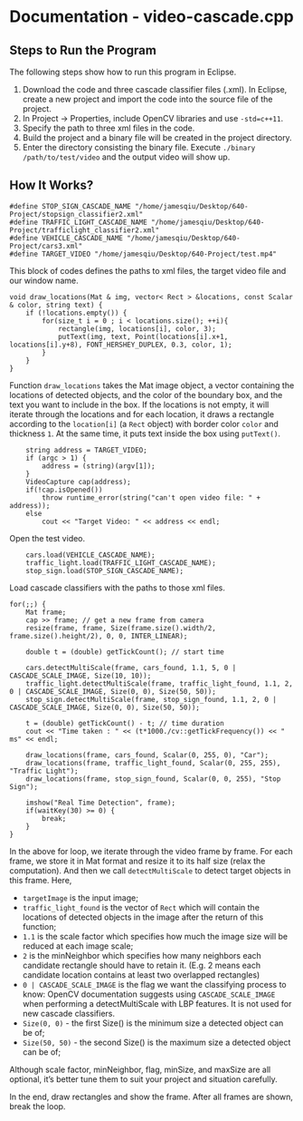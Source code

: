 # Documentation - video-cascade.cpp

## Steps to Run the Program

The following steps show how to run this program in Eclipse.

1. Download the code and three cascade classifier files (.xml). In Eclipse, create a new project and import the code into the source file of the project.
2. In Project -> Properties, include OpenCV libraries and use `-std=c++11`.
3. Specify the path to three xml files in the code.
4. Build the project and a binary file will be created in the project directory.
5. Enter the directory consisting the binary file. Execute `./binary /path/to/test/video` and the output video will show up.

## How It Works?

```
#define STOP_SIGN_CASCADE_NAME "/home/jamesqiu/Desktop/640-Project/stopsign_classifier2.xml"
#define TRAFFIC_LIGHT_CASCADE_NAME "/home/jamesqiu/Desktop/640-Project/trafficlight_classifier2.xml"
#define VEHICLE_CASCADE_NAME "/home/jamesqiu/Desktop/640-Project/cars3.xml"
#define TARGET_VIDEO "/home/jamesqiu/Desktop/640-Project/test.mp4"
```

This block of codes defines the paths to xml files, the target video file and our window name.

```
void draw_locations(Mat & img, vector< Rect > &locations, const Scalar & color, string text) {
    if (!locations.empty()) {
        for(size_t i = 0 ; i < locations.size(); ++i){
            rectangle(img, locations[i], color, 3);
            putText(img, text, Point(locations[i].x+1, locations[i].y+8), FONT_HERSHEY_DUPLEX, 0.3, color, 1);
        }
    }
}
```

Function `draw_locations` takes the Mat image object, a vector containing the locations of detected objects, and the color of the boundary box, and the text you want to include in the box. If the locations is not empty, it will iterate through the locations and for each location, it draws a rectangle according to the `location[i]` (a `Rect` object) with border color `color` and thickness `1`. At the same time, it puts text inside the box using `putText()`.

```
    string address = TARGET_VIDEO;
    if (argc > 1) {
        address = (string)(argv[1]);
    }
    VideoCapture cap(address);
    if(!cap.isOpened())
        throw runtime_error(string("can't open video file: " + address));
    else
        cout << "Target Video: " << address << endl;
```

Open the test video.

``` 
    cars.load(VEHICLE_CASCADE_NAME);
    traffic_light.load(TRAFFIC_LIGHT_CASCADE_NAME);
    stop_sign.load(STOP_SIGN_CASCADE_NAME);
```

Load cascade classifiers with the paths to those xml files.

```    
for(;;) {
    Mat frame;
    cap >> frame; // get a new frame from camera
    resize(frame, frame, Size(frame.size().width/2, frame.size().height/2), 0, 0, INTER_LINEAR);

    double t = (double) getTickCount(); // start time

    cars.detectMultiScale(frame, cars_found, 1.1, 5, 0 | CASCADE_SCALE_IMAGE, Size(10, 10));
    traffic_light.detectMultiScale(frame, traffic_light_found, 1.1, 2, 0 | CASCADE_SCALE_IMAGE, Size(0, 0), Size(50, 50));
    stop_sign.detectMultiScale(frame, stop_sign_found, 1.1, 2, 0 | CASCADE_SCALE_IMAGE, Size(0, 0), Size(50, 50));

    t = (double) getTickCount() - t; // time duration
    cout << "Time taken : " << (t*1000./cv::getTickFrequency()) << " ms" << endl;

    draw_locations(frame, cars_found, Scalar(0, 255, 0), "Car");
    draw_locations(frame, traffic_light_found, Scalar(0, 255, 255), "Traffic Light");
    draw_locations(frame, stop_sign_found, Scalar(0, 0, 255), "Stop Sign");

    imshow("Real Time Detection", frame);
    if(waitKey(30) >= 0) {
        break;
    }
}
```

In the above for loop, we iterate through the video frame by frame. For each frame, we store it in Mat format and resize it to its half size (relax the computation). And then we call `detectMultiScale` to detect target objects in this frame. Here,

- `targetImage` is the input image;
- `traffic_light_found` is the vector of `Rect` which will contain the locations of detected objects in the image after the return of this function;
- `1.1` is the scale factor which specifies how much the image size will be reduced at each image scale;
- `2` is the minNeighbor which specifies how many neighbors each candidate rectangle should have to retain it. (E.g. 2 means each candidate location contains at least two overlapped rectangles)
- `0 | CASCADE_SCALE_IMAGE` is the flag we want the classifying process to know: OpenCV documentation suggests using `CASCADE_SCALE_IMAGE` when performing a detectMultiScale with LBP features. It is not used for new cascade classifiers.
- `Size(0, 0)` - the first Size() is the minimum size a detected object can be of;
- `Size(50, 50)` - the second Size() is the maximum size a detected object can be of;

Although scale factor, minNeighbor, flag, minSize, and maxSize are all optional, it’s better tune them to suit your project and situation carefully.

In the end, draw rectangles and show the frame. After all frames are shown, break the loop.


